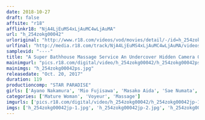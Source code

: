 ```yaml
---
date: 2018-10-27
draft: false
affsite: "r18"
afflinkr18: "NjA4LjEuMS4xLjAuMC4wLjAuMA"
url: "h_254zokg00042"
urloriginal: "http://www.r18.com/videos/vod/movies/detail/-/id=h_254zokg00042"
urlfinal: "http://media.r18.com/track/NjA4LjEuMS4xLjAuMC4wLjAuMA/videos/vod/movies/detail/-/id=h_254zokg00042"
samplevid: "----"
title: "A Super Bathhouse Massage Service An Undercover Hidden Camera Observation"
mainimgurl: "pics.r18.com/digital/video/h_254zokg00042/h_254zokg00042ps.jpg"
mainimgs: "h_254zokg00042ps.jpg"
releasedate: "Oct. 20, 2017"
duration: 119
productioncomp: "STAR PARADISE"
girls: ['Ayano Nakamura', 'Mio Fujisawa', 'Masako Aida', 'Sae Numata', 'Aira Ichinose']
categories: ['Mature Woman', 'Voyeur', 'Massage']
imgurls: ['pics.r18.com/digital/video/h_254zokg00042/h_254zokg00042jp-1.jpg', 'pics.r18.com/digital/video/h_254zokg00042/h_254zokg00042jp-2.jpg', 'pics.r18.com/digital/video/h_254zokg00042/h_254zokg00042jp-3.jpg', 'pics.r18.com/digital/video/h_254zokg00042/h_254zokg00042jp-4.jpg', 'pics.r18.com/digital/video/h_254zokg00042/h_254zokg00042jp-5.jpg', 'pics.r18.com/digital/video/h_254zokg00042/h_254zokg00042jp-6.jpg', 'pics.r18.com/digital/video/h_254zokg00042/h_254zokg00042jp-7.jpg', 'pics.r18.com/digital/video/h_254zokg00042/h_254zokg00042jp-8.jpg', 'pics.r18.com/digital/video/h_254zokg00042/h_254zokg00042jp-9.jpg', 'pics.r18.com/digital/video/h_254zokg00042/h_254zokg00042jp-10.jpg', 'pics.r18.com/digital/video/h_254zokg00042/h_254zokg00042jp-11.jpg', 'pics.r18.com/digital/video/h_254zokg00042/h_254zokg00042jp-12.jpg', 'pics.r18.com/digital/video/h_254zokg00042/h_254zokg00042jp-13.jpg', 'pics.r18.com/digital/video/h_254zokg00042/h_254zokg00042jp-14.jpg', 'pics.r18.com/digital/video/h_254zokg00042/h_254zokg00042jp-15.jpg', 'pics.r18.com/digital/video/h_254zokg00042/h_254zokg00042jp-16.jpg', 'pics.r18.com/digital/video/h_254zokg00042/h_254zokg00042jp-17.jpg', 'pics.r18.com/digital/video/h_254zokg00042/h_254zokg00042jp-18.jpg', 'pics.r18.com/digital/video/h_254zokg00042/h_254zokg00042jp-19.jpg', 'pics.r18.com/digital/video/h_254zokg00042/h_254zokg00042jp-20.jpg']
imgs: ['h_254zokg00042jp-1.jpg', 'h_254zokg00042jp-2.jpg', 'h_254zokg00042jp-3.jpg', 'h_254zokg00042jp-4.jpg', 'h_254zokg00042jp-5.jpg', 'h_254zokg00042jp-6.jpg', 'h_254zokg00042jp-7.jpg', 'h_254zokg00042jp-8.jpg', 'h_254zokg00042jp-9.jpg', 'h_254zokg00042jp-10.jpg', 'h_254zokg00042jp-11.jpg', 'h_254zokg00042jp-12.jpg', 'h_254zokg00042jp-13.jpg', 'h_254zokg00042jp-14.jpg', 'h_254zokg00042jp-15.jpg', 'h_254zokg00042jp-16.jpg', 'h_254zokg00042jp-17.jpg', 'h_254zokg00042jp-18.jpg', 'h_254zokg00042jp-19.jpg', 'h_254zokg00042jp-20.jpg']
---
```

